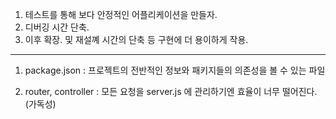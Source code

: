 1. 테스트를 통해 보다 안정적인 어플리케이션을 만들자.
2. 디버깅 시간 단축.
3. 이후 확장. 및 재설꼐 시간의 단축 등 구현에 더 용이하게 작용.

----------------------

1. package.json : 프로젝트의 전반적인 정보와 패키지들의 의존성을 볼 수 있는 파일

2. router, controller : 모든 요청을 server.js 에 관리하기엔 효율이 너무 떨어진다. (가독성)